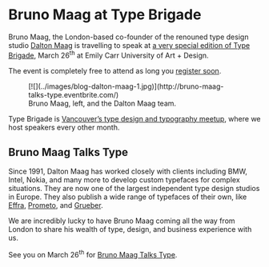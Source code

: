 # Bruno Maag at Type Brigade

Bruno Maag, the London-based co-founder of the renouned type design studio [Dalton Maag](http://daltonmaag.com/) is travelling to speak at [a very special edition of Type Brigade](http://bruno-maag-talks-type.eventbrite.com/), March 26<sup>th</sup> at Emily Carr University of Art + Design.

The event is completely free to attend as long you [register soon](http://bruno-maag-talks-type.eventbrite.com/).

<figure class="figure figure--breakout">
[![](../images/blog-dalton-maag-1.jpg)](http://bruno-maag-talks-type.eventbrite.com/)
<figcaption>Bruno Maag, left, and the Dalton Maag team.</figcaption>
</figure>

Type Brigade is [Vancouver’s type design and typography meetup](http://meetup.com/typebrigade), where we host speakers every other month.

## Bruno Maag Talks Type

Since 1991, Dalton Maag has worked closely with clients including BMW, Intel, Nokia, and many more to develop custom typefaces for complex situations. They are now one of the largest independent type design studios in Europe. They also publish a wide range of typefaces of their own, like [Effra](https://www.daltonmaag.com/library/effra), [Prometo](https://www.daltonmaag.com/library/prometo), and [Grueber](https://www.daltonmaag.com/library/grueber).

We are incredibly lucky to have Bruno Maag coming all the way from London to share his wealth of type, design, and business experience with us.

See you on March 26<sup>th</sup> for [Bruno Maag Talks Type](http://bruno-maag-talks-type.eventbrite.com/).
